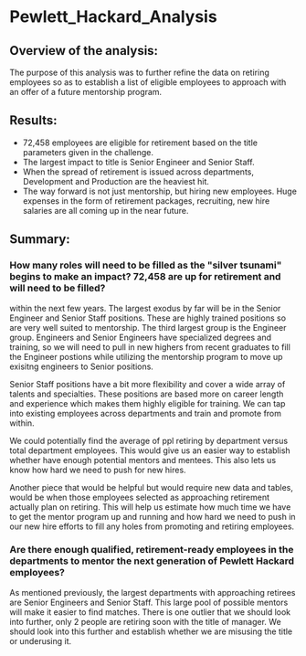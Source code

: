 # Pewlett_Hackard_Analysis
## Overview of the analysis:

The purpose of this analysis was to further refine the data on retiring employees so as to establish a 
list of eligible employees to approach with an offer of a future mentorship program. 


## Results: 

- 72,458 employees are eligible for retirement based on the title parameters given in the challenge. 
- The largest impact to title is Senior Engineer and Senior Staff.
- When the spread of retirement is issued across departments, Development and Production are the heaviest hit.
- The way forward is not just mentorship, but hiring new employees. Huge expenses in the form of retirement packages, recruiting, new hire salaries
  are all coming up in the near future.



## Summary: 

### How many roles will need to be filled as the "silver tsunami" begins to make an impact? 72,458 are up for retirement and will need to be filled?
within the next few years. The largest exodus by far will be in the Senior Engineer and Senior Staff positions. These are highly trained positions
so are very well suited to mentorship. The third largest group is the Engineer group. Engineers and Senior Engineers have specialized degrees and 
training, so we will need to pull in new highers from recent graduates to fill the Engineer postions while utilizing the mentorship program to move 
up exisitng engineers to Senior positions.

Senior Staff positions have a bit more flexibility and cover a wide array of talents and specialties. These positions are based more on career length 
and experience which makes them highly eligible for training. We can tap into existing employees across departments and train and promote from within.

We could potentially find the average of ppl retiring by department versus total department employees. This would give us an easier way to establish whether
have enough potential mentors and mentees. This also lets us know how hard we need to push for new hires.

Another piece that would be helpful but would require new data and tables, would be when those employees selected as approaching retirement actually plan
on retiring. This will help us estimate how much time we have to get the mentor program up and running and how hard we need to push in our new hire efforts
to fill any holes from promoting and retiring employees.

### Are there enough qualified, retirement-ready employees in the departments to mentor the next generation of Pewlett Hackard employees?

As mentioned previously, the largest departments with approaching retirees are Senior Engineers and Senior Staff. This large pool of possible mentors
will make it easier to find matches. There is one outlier that we should look into further, only 2 people are retiring soon with the title of manager. 
We should look into this further and establish whether we are misusing the title or underusing it. 


